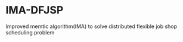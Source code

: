 # IMA-DFJSP
Improved memtic algorithm(IMA) to solve distributed flexible job shop scheduling problem
